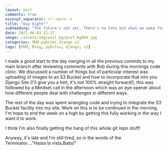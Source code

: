 ```yaml
---
layout: post
comments: true
excerpt_separator: <!--more-->
title: "Day Eight!"
subheading: "The future's not set. There's no fate but what we make for ourselves."
date: 2021-06-03 22:17
image: /assets/img/post_bg/post_bg009.jpg
categories: PDM pybites django s3
tags: [PDM, Blog, pybites, django, s3]
---
```


I made a good start to the day merging in all the previous commits to my main branch after reviewing comments with Bob during this mornings code clinic. We discussed a number of things but of particular interest was uploading of images to an S3 Bucket <!--more--> and how to incorporate that into you Django Site (I'll give you a hint, it's not 100% straight forward!), this was folllowed by a Mindset call in the afternoon which was an eye opener about how different people deal with challenges in different ways.

The rest of the day was spent wrangling code and trying to integrate the S3 Bucket facility into my site. Work on this is to be continued in the morning. I'm hope to end the week on a high bu getting this fully working in the way I want it to work.

I think I'm also finally getting the hang of this whole git repo stuff!

Anyway, it's late and I'm still tired, so in the words of the Terminator...."Hasta la vista,Baby!"
